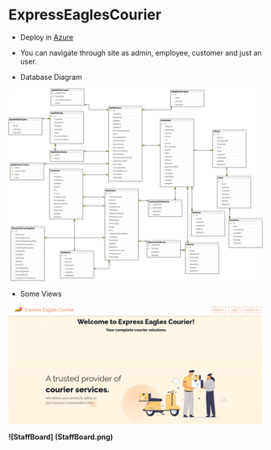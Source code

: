 # ExpressEaglesCourier


- Deploy in [Azure](https://expresseaglescourierweb20221219115043.azurewebsites.net/)

- You can navigate through site as admin, employee, customer and just an user.

- Database Diagram

![Diagram](DatabaseDiagram.png)

- Some Views

![Homepage](Homepage.png)


**![StaffBoard] (StaffBoard.png)**










